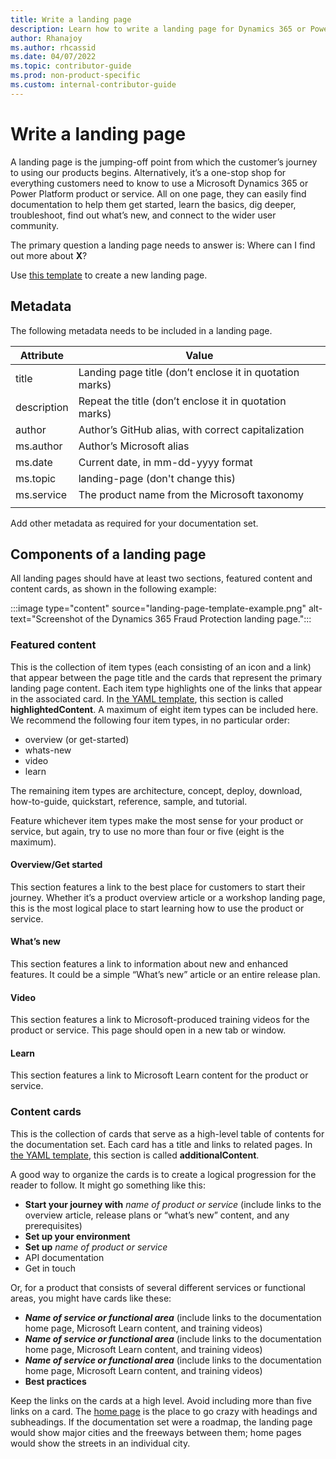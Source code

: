 ```yaml
---
title: Write a landing page
description: Learn how to write a landing page for Dynamics 365 or Power Platform documentation.
author: Rhanajoy
ms.author: rhcassid
ms.date: 04/07/2022
ms.topic: contributor-guide
ms.prod: non-product-specific
ms.custom: internal-contributor-guide
---
```


# Write a landing page

A landing page is the jumping-off point from which the customer’s journey to using our products begins. Alternatively, it’s a one-stop shop for everything customers need to know to use a Microsoft Dynamics 365 or Power Platform product or service. All on one page, they can easily find documentation to help them get started, learn the basics, dig deeper, troubleshoot, find out what’s new, and connect to the wider user community.

The primary question a landing page needs to answer is: Where can I find out more about **X**?

Use [this template](landing-page-template-intro.md) to create a new landing page.

## Metadata

The following metadata needs to be included in a landing page.

| Attribute | Value |
| -- | -- |
| title | Landing page title (don’t enclose it in quotation marks) |
| description | Repeat the title (don’t enclose it in quotation marks) |
| author | Author’s GitHub alias, with correct capitalization |
| ms.author | Author’s Microsoft alias |
| ms.date | Current date, in mm-dd-yyyy format |
| ms.topic | landing-page (don't change this) |
| ms.service | The product name from the Microsoft taxonomy |
|  |  |

Add other metadata as required for your documentation set.

## Components of a landing page

All landing pages should have at least two sections, featured content and content cards, as shown in the following example:

:::image type="content" source="landing-page-template-example.png" alt-text="Screenshot of the Dynamics 365 Fraud Protection landing page.":::

### Featured content

This is the collection of item types (each consisting of an icon and a link) that appear between the page title and the cards that represent the primary landing page content. Each item type highlights one of the links that appear in the associated card. In [the YAML template](landing-page-template.yml), this section is called **highlightedContent**. A maximum of eight item types can be included here. We recommend the following four item types, in no particular order:

- overview (or get-started)
- whats-new
- video
- learn

The remaining item types are architecture, concept, deploy, download, how-to-guide, quickstart, reference, sample, and tutorial.

Feature whichever item types make the most sense for your product or service, but again, try to use no more than four or five (eight is the maximum).

#### Overview/Get started

This section features a link to the best place for customers to start their journey. Whether it’s a product overview article or a workshop landing page, this is the most logical place to start learning how to use the product or service.

#### What’s new

This section features a link to information about new and enhanced features. It could be a simple “What’s new” article or an entire release plan.

#### Video

This section features a link to Microsoft-produced training videos for the product or service. This page should open in a new tab or window.

#### Learn

This section features a link to Microsoft Learn content for the product or service.

### Content cards

This is the collection of cards that serve as a high-level table of contents for the documentation set. Each card has a title and links to related pages. In [the YAML template](landing-page-template.yml), this section is called **additionalContent**.

A good way to organize the cards is to create a logical progression for the reader to follow. It might go something like this:

- **Start your journey with** *name of product or service* (include links to the overview article, release plans or “what’s new” content, and any prerequisites)
- **Set up your environment**
- **Set up** *name of product or service*
- API documentation
- Get in touch

Or, for a product that consists of several different services or functional areas, you might have cards like these:
- ***Name of service or functional area*** (include links to the documentation home page, Microsoft Learn content, and training videos)
- ***Name of service or functional area*** (include links to the documentation home page, Microsoft Learn content, and training videos)
- ***Name of service or functional area*** (include links to the documentation home page, Microsoft Learn content, and training videos)
- **Best practices**

Keep the links on the cards at a high level. Avoid including more than five links on a card. The [home page](filename.md) is the place to go crazy with headings and subheadings. If the documentation set were a roadmap, the landing page would show major cities and the freeways between them; home pages would show the streets in an individual city.
